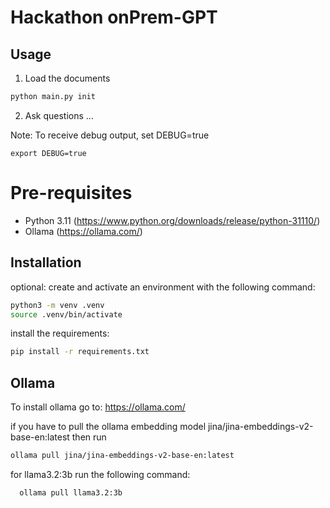 # Hackathon onPrem-GPT

## Usage
1. Load the documents
```bash
python main.py init
```

2. Ask questions
...

Note: To receive debug output, set DEBUG=true
```
export DEBUG=true
```

# Pre-requisites

- Python 3.11 (https://www.python.org/downloads/release/python-31110/)
- Ollama (https://ollama.com/)

## Installation

optional: create and activate an environment with the following command:
```bash
python3 -m venv .venv
source .venv/bin/activate
```

install the requirements:
```bash
pip install -r requirements.txt
```

## Ollama

To install ollama go to:
https://ollama.com/

if you have to pull the ollama embedding model jina/jina-embeddings-v2-base-en:latest then run
    
```bash
ollama pull jina/jina-embeddings-v2-base-en:latest
```

for llama3.2:3b run the following command:
```bash
  ollama pull llama3.2:3b 
```